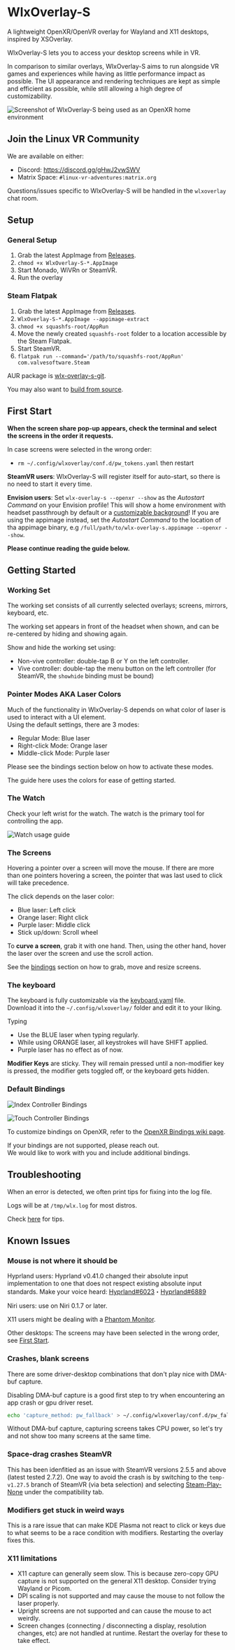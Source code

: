 # WlxOverlay-S

A lightweight OpenXR/OpenVR overlay for Wayland and X11 desktops, inspired by XSOverlay.

WlxOverlay-S lets you to access your desktop screens while in VR.

In comparison to similar overlays, WlxOverlay-S aims to run alongside VR games and experiences while having as little performance impact as possible. The UI appearance and rendering techniques are kept as simple and efficient as possible, while still allowing a high degree of customizability.

![Screenshot of WlxOverlay-S being used as an OpenXR home environment](https://github.com/galister/wlx-overlay-s/blob/guide/wlx-s.png?raw=true)

## Join the Linux VR Community

We are available on either:

- Discord: <https://discord.gg/gHwJ2vwSWV>
- Matrix Space: `#linux-vr-adventures:matrix.org`

Questions/issues specific to WlxOverlay-S will be handled in the `wlxoverlay` chat room.

## Setup

### General Setup

1. Grab the latest AppImage from [Releases](https://github.com/galister/wlx-overlay-s/releases).
1. `chmod +x WlxOverlay-S-*.AppImage`
1. Start Monado, WiVRn or SteamVR.
1. Run the overlay

### Steam Flatpak

1. Grab the latest AppImage from [Releases](https://github.com/galister/wlx-overlay-s/releases).
1. `WlxOverlay-S-*.AppImage --appimage-extract`
1. `chmod +x squashfs-root/AppRun`
1. Move the newly created `squashfs-root` folder to a location accessible by the Steam Flatpak.
1. Start SteamVR.
1. `flatpak run --command='/path/to/squashfs-root/AppRun' com.valvesoftware.Steam`

AUR package is [wlx-overlay-s-git](https://aur.archlinux.org/packages/wlx-overlay-s-git).

You may also want to [build from source](https://github.com/galister/wlx-overlay-s/wiki/Building-from-Source).

## First Start

**When the screen share pop-up appears, check the terminal and select the screens in the order it requests.**

In case screens were selected in the wrong order:

- `rm ~/.config/wlxoverlay/conf.d/pw_tokens.yaml` then restart

**SteamVR users**: WlxOverlay-S will register itself for auto-start, so there is no need to start it every time.

**Envision users**: Set `wlx-overlay-s --openxr --show` as the _Autostart Command_ on your Envision profile! This will show a home environment with headset passthrough by default or a [customizable background](https://github.com/galister/wlx-overlay-s/wiki/OpenXR-Skybox)! If you are using the appimage instead, set the _Autostart Command_ to the location of tha appimage binary, e.g `/full/path/to/wlx-overlay-s.appimage --openxr --show`.

**Please continue reading the guide below.**

## Getting Started

### Working Set

The working set consists of all currently selected overlays; screens, mirrors, keyboard, etc.

The working set appears in front of the headset when shown, and can be re-centered by hiding and showing again.

Show and hide the working set using:

- Non-vive controller: double-tap B or Y on the left controller.
- Vive controller: double-tap the menu button on the left controller (for SteamVR, the `showhide` binding must be bound)

### Pointer Modes AKA Laser Colors

Much of the functionality in WlxOverlay-S depends on what color of laser is used to interact with a UI element. \
Using the default settings, there are 3 modes:

- Regular Mode: Blue laser
- Right-click Mode: Orange laser
- Middle-click Mode: Purple laser

Please see the bindings section below on how to activate these modes.

The guide here uses the colors for ease of getting started.

### The Watch

Check your left wrist for the watch. The watch is the primary tool for controlling the app.

![Watch usage guide](https://github.com/galister/wlx-overlay-s/blob/guide/wlx-watch.png)

### The Screens

Hovering a pointer over a screen will move the mouse. If there are more than one pointers hovering a screen, the pointer that was last used to click will take precedence.

The click depends on the laser color:

- Blue laser: Left click
- Orange laser: Right click
- Purple laser: Middle click
- Stick up/down: Scroll wheel

To **curve a screen**, grab it with one hand. Then, using the other hand, hover the laser over the screen and use the scroll action.

See the [bindings](#default-bindings) section on how to grab, move and resize screens.

### The keyboard

The keyboard is fully customizable via the [keyboard.yaml](https://raw.githubusercontent.com/galister/wlx-overlay-s/main/src/res/keyboard.yaml) file. \
Download it into the `~/.config/wlxoverlay/` folder and edit it to your liking.

Typing

- Use the BLUE laser when typing regularly.
- While using ORANGE laser, all keystrokes will have SHIFT applied.
- Purple laser has no effect as of now.

**Modifier Keys** are sticky. They will remain pressed until a non-modifier key is pressed, the modifier gets toggled off, or the keyboard gets hidden.

### Default Bindings

![Index Controller Bindings](https://github.com/galister/wlx-overlay-s/blob/guide/wlx-index.png)

![Touch Controller Bindings](https://github.com/galister/wlx-overlay-s/blob/guide/wlx-oculus.png)

To customize bindings on OpenXR, refer to the [OpenXR Bindings wiki page](https://github.com/galister/wlx-overlay-s/wiki/OpenXR-Bindings).

If your bindings are not supported, please reach out. \
We would like to work with you and include additional bindings.

## Troubleshooting

When an error is detected, we often print tips for fixing into the log file.

Logs will be at `/tmp/wlx.log` for most distros.

Check [here](https://github.com/galister/wlx-overlay-s/wiki/Troubleshooting) for tips.

## Known Issues

### Mouse is not where it should be

Hyprland users: Hyprland v0.41.0 changed their absolute input implementation to one that does not respect existing absolute input standards. Make your voice heard: [Hyprland#6023](https://github.com/hyprwm/Hyprland/issues/6023)・[Hyprland#6889](https://github.com/hyprwm/Hyprland/issues/6889)

Niri users: use on Niri 0.1.7 or later.

X11 users might be dealing with a [Phantom Monitor](https://wiki.archlinux.org/title/Xrandr#Disabling_phantom_monitor).

Other desktops: The screens may have been selected in the wrong order, see [First Start](#first-start).

### Crashes, blank screens

There are some driver-desktop combinations that don't play nice with DMA-buf capture. 

Disabling DMA-buf capture is a good first step to try when encountering an app crash or gpu driver reset.

```bash
echo 'capture_method: pw_fallback' > ~/.config/wlxoverlay/conf.d/pw_fallback.yaml
```

Without DMA-buf capture, capturing screens takes CPU power, so let's try and not show too many screens at the same time.

### Space-drag crashes SteamVR

This has been idenfitied as an issue with SteamVR versions 2.5.5 and above (latest tested 2.7.2). One way to avoid the crash is by switching to the `temp-v1.27.5` branch of SteamVR (via beta selection) and selecting [Steam-Play-None](https://github.com/Scrumplex/Steam-Play-None) under the compatibility tab.

### Modifiers get stuck in weird ways

This is a rare issue that can make KDE Plasma not react to click or keys due to what seems to be a race condition with modifiers. Restarting the overlay fixes this.

### X11 limitations

- X11 capture can generally seem slow. This is because zero-copy GPU capture is not supported on the general X11 desktop. Consider trying Wayland or Picom.
- DPI scaling is not supported and may cause the mouse to not follow the laser properly.
- Upright screens are not supported and can cause the mouse to act weirdly.
- Screen changes (connecting / disconnecting a display, resolution changes, etc) are not handled at runtime. Restart the overlay for these to take effect.
